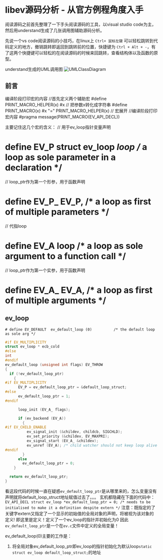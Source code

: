 # libev源码分析 - 从官方例程角度入手

阅读源码之前首先整理了一下手头阅读源码的工具，以visual studio code为主，然后用understand生成了几张调用图辅助源码分析。

先说一个vs code阅读源码的小技巧，在linux上 `Ctrl+ 鼠标左键` 可以轻松跳转到代码定义的地方，撤销跳转即返回到跳转前的位置，快捷键为 `Ctrl + Alt + -`，有了这两个快捷键可以轻松的在阅读源码的时候来回跳转，查看结构体以及函数的原型。

understand生成的UML调用图
![UMLClassDiagram](http://oowjr8zsi.bkt.clouddn.com/UMLClassDiagram.png)

## 前言  
编译阶段打印宏的内容
//首先定义两个辅助宏
#define   PRINT_MACRO_HELPER(x) #x  // 把参数x转化成字符串
#define   PRINT_MACRO(x) #x "=" PRINT_MACRO_HELPER(x)  // 宏展开
//编译阶段打印宏内容
#pragma message(PRINT_MACRO(EV_API_DECL))

主要记住这几个宏的含义：
// 用于ev_loop指针变量声明
# define EV_P  struct ev_loop *loop               /* a loop as sole parameter in a declaration */
// loop_ptr作为第一个形参，用于函数声明
# define EV_P_ EV_P,                              /* a loop as first of multiple parameters */
// 代指loop
# define EV_A  loop                               /* a loop as sole argument to a function call */
// loop_ptr作为第一个实参，用于函数声明
# define EV_A_ EV_A,                              /* a loop as first of multiple arguments */

## ev_loop
`# define EV_DEFAULT  ev_default_loop (0)          /* the default loop as sole arg */`

```c++
#if EV_MULTIPLICITY
struct ev_loop * ecb_cold
#else
int
#endif
ev_default_loop (unsigned int flags) EV_THROW
{
  if (!ev_default_loop_ptr)
    {
#if EV_MULTIPLICITY
      EV_P = ev_default_loop_ptr = &default_loop_struct;
#else
      ev_default_loop_ptr = 1;
#endif

      loop_init (EV_A_ flags);

      if (ev_backend (EV_A))
        {
#if EV_CHILD_ENABLE
          ev_signal_init (&childev, childcb, SIGCHLD);
          ev_set_priority (&childev, EV_MAXPRI);
          ev_signal_start (EV_A_ &childev);
          ev_unref (EV_A); /* child watcher should not keep loop alive */
#endif
        }
      else
        ev_default_loop_ptr = 0;
    }

  return ev_default_loop_ptr;
}
```
看这段代码的时候一直在疑惑`ev_default_loop_ptr`是从哪里来的，怎么变量没有声明就将default_loop_struct地址赋值过去了。。。
玄机都隐藏在下面的代码中：
`EV_API_DECL struct ev_loop *ev_default_loop_ptr = 0; /* needs to be initialised to make it a definition despite extern */`
注意：既指定的了关键字extern又指定了一个显示的初始值的全局对象的声明，将被视为该对象的定义!
即这里是定义！定义了一个ev_loop的指针并初始化为0
因此`ev_default_loop_ptr`是一个在`ev.c`文件中定义的全局变量！

ev_default_loop(0)主要的工作是：
1. 将全局对象ev_default_loop_ptr即ev_loop的指针初始化为默认loop`static struct ev_loop default_loop_struct;`的地址

